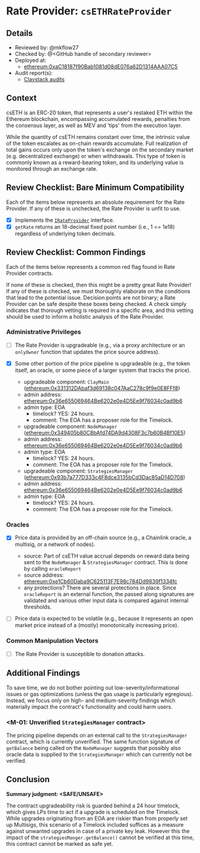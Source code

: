 # Rate Provider: `csETHRateProvider`

## Details
- Reviewed by: @mkflow27
- Checked by: @\<GitHub handle of secondary reviewer\>
- Deployed at:
    - [ethereum:0xaC18187f90Bab1081d08dE076a62D1314AAA07C5](https://etherscan.io/address/0xaC18187f90Bab1081d08dE076a62D1314AAA07C5#code)
- Audit report(s):
    - [Claystack audits](https://docs.claystack.com/resources/security#audits)

## Context
csETH is an ERC-20 token, that represents a user's restaked ETH within the Ethereum blockchain, encompassing accumulated rewards, penalties from the consensus layer, as well as MEV and 'tips' from the execution layer.  

While the quantity of csETH remains constant over time, the intrinsic value of the token escalates as on-chain rewards accumulate. Full realization of total gains occurs only upon the token's exchange on the secondary market (e.g. decentralized exchange) or when withdrawals. This type of token is commonly known as a reward-bearing token, and its underlying value is monitored through an exchange rate.

## Review Checklist: Bare Minimum Compatibility
Each of the items below represents an absolute requirement for the Rate Provider. If any of these is unchecked, the Rate Provider is unfit to use.

- [x] Implements the [`IRateProvider`](https://github.com/balancer/balancer-v2-monorepo/blob/bc3b3fee6e13e01d2efe610ed8118fdb74dfc1f2/pkg/interfaces/contracts/pool-utils/IRateProvider.sol) interface.
- [x] `getRate` returns an 18-decimal fixed point number (i.e., 1 == 1e18) regardless of underlying token decimals.

## Review Checklist: Common Findings
Each of the items below represents a common red flag found in Rate Provider contracts.

If none of these is checked, then this might be a pretty great Rate Provider! If any of these is checked, we must thoroughly elaborate on the conditions that lead to the potential issue. Decision points are not binary; a Rate Provider can be safe despite these boxes being checked. A check simply indicates that thorough vetting is required in a specific area, and this vetting should be used to inform a holistic analysis of the Rate Provider.

### Administrative Privileges
- [ ] The Rate Provider is upgradeable (e.g., via a proxy architecture or an `onlyOwner` function that updates the price source address).

- [x] Some other portion of the price pipeline is upgradeable (e.g., the token itself, an oracle, or some piece of a larger system that tracks the price).
    - upgradeable component: `ClayMain` ([ethereum:0x331312DAbaf3d69138c047AaC278c9f9e0E8FFf8](https://etherscan.io/address/0x331312DAbaf3d69138c047AaC278c9f9e0E8FFf8#readProxyContract))
    - admin address: [ethereum:0x36e655069464Be6202e0e4D5Ee9f76034c0ad9b6](https://etherscan.io/address/0x36e655069464Be6202e0e4D5Ee9f76034c0ad9b6)
    - admin type: EOA 
        - timelock? YES: 24 hours.
        - comment: The EOA has a proposer role for the Timelock. 
    - upgradeable component: `NodeManager` ([ethereum:0x349405b80C8bAfd74DA9d4308F3c7b60B4Bf10E5](https://etherscan.io/address/0x349405b80C8bAfd74DA9d4308F3c7b60B4Bf10E5))
    - admin address: [ethereum:0x36e655069464Be6202e0e4D5Ee9f76034c0ad9b6](https://etherscan.io/address/0x36e655069464Be6202e0e4D5Ee9f76034c0ad9b6)
    - admin type: EOA 
        - timelock? YES: 24 hours.
        - comment: The EOA has a proposer role for the Timelock.
    - upgradeable component: `StrategiesManager` ([ethereum:0x93b7a777D333c4F8dce3135bCd3Dac85aD14D708](https://etherscan.io/address/0x93b7a777D333c4F8dce3135bCd3Dac85aD14D708))
    - admin address: [ethereum:0x36e655069464Be6202e0e4D5Ee9f76034c0ad9b6](https://etherscan.io/address/0x36e655069464Be6202e0e4D5Ee9f76034c0ad9b6)
    - admin type: EOA 
        - timelock? YES: 24 hours.
        - comment: The EOA has a proposer role for the Timelock. 
    
    

### Oracles
- [x] Price data is provided by an off-chain source (e.g., a Chainlink oracle, a multisig, or a network of nodes).
    - source: Part of csETH value accrual depends on reward data being sent to the `NodeManager` & `StrategiesManager` contract. This is done by calling `oracleReport`
    - source address: [ethereum:0xe1Cb60Daba9C625113F7E98c784Dd9839f1334fc](https://etherscan.io/address/0xe1Cb60Daba9C625113F7E98c784Dd9839f1334fc)
    - any protections? There are several protections in place. Since `oracleReport` is an external function, the passed along signatures are validated and various other input data is compared against internal thresholds. 


- [ ] Price data is expected to be volatile (e.g., because it represents an open market price instead of a (mostly) monotonically increasing price).

### Common Manipulation Vectors
- [ ] The Rate Provider is susceptible to donation attacks.

## Additional Findings
To save time, we do not bother pointing out low-severity/informational issues or gas optimizations (unless the gas usage is particularly egregious). Instead, we focus only on high- and medium-severity findings which materially impact the contract's functionality and could harm users.

### \<M-01: Unverified `StrategiesManager` contract>
The pricing pipeline depends on an external call to the `StrategiesManager` contract, which is currently unverified. The same function signature of `getBalance` being called on the `NodeManager` suggests that possibly also oracle data is supplied to the `StrategiesManager` which can currently not be verified.


## Conclusion
**Summary judgment: \<SAFE/UNSAFE\>**

The contract upgradeability risk is guarded behind a 24 hour timelock, which gives LPs time to act if a upgrade is scheduled on the Timelock. While upgrades originating from an EOA are riskier than from properly set up Multisigs, this scenario of a Timelock included suffices as a measure against unwanted upgrades in case of a private key leak. 
However this the impact of the `strategiesManger.getBalance()` cannot be verified at this time, this contract cannot be marked as safe yet.
